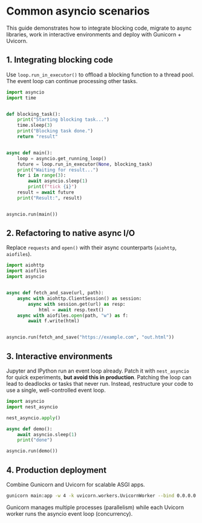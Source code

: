 # Common asyncio scenarios

This guide demonstrates how to integrate blocking code, migrate to async libraries, work in interactive environments and deploy with Gunicorn + Uvicorn.

## 1. Integrating blocking code

Use `loop.run_in_executor()` to offload a blocking function to a thread pool. The event loop can continue processing other tasks.

```python
import asyncio
import time


def blocking_task():
    print("Starting blocking task...")
    time.sleep(3)
    print("Blocking task done.")
    return "result"


async def main():
    loop = asyncio.get_running_loop()
    future = loop.run_in_executor(None, blocking_task)
    print("Waiting for result...")
    for i in range(3):
        await asyncio.sleep(1)
        print(f"tick {i}")
    result = await future
    print("Result:", result)


asyncio.run(main())
```

## 2. Refactoring to native async I/O

Replace `requests` and `open()` with their async counterparts (`aiohttp`, `aiofiles`).

```python
import aiohttp
import aiofiles
import asyncio


async def fetch_and_save(url, path):
    async with aiohttp.ClientSession() as session:
        async with session.get(url) as resp:
            html = await resp.text()
    async with aiofiles.open(path, "w") as f:
        await f.write(html)


asyncio.run(fetch_and_save("https://example.com", "out.html"))
```

## 3. Interactive environments

Jupyter and IPython run an event loop already. Patch it with `nest_asyncio` for quick experiments, **but avoid this in production**. Patching the loop can lead to deadlocks or tasks that never run. Instead, restructure your code to use a single, well-controlled event loop.

```python
import asyncio
import nest_asyncio

nest_asyncio.apply()

async def demo():
    await asyncio.sleep(1)
    print("done")

asyncio.run(demo())
```

## 4. Production deployment

Combine Gunicorn and Uvicorn for scalable ASGI apps.

```bash
gunicorn main:app -w 4 -k uvicorn.workers.UvicornWorker --bind 0.0.0.0:8000
```

Gunicorn manages multiple processes (parallelism) while each Uvicorn worker runs the asyncio event loop (concurrency).
